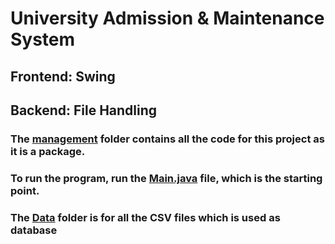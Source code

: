# University Admission & Maintenance System
## Frontend: Swing
## Backend: File Handling
### The <ins>management</ins> folder contains all the code for this project as it is a package.
### To run the program, run the <ins>Main.java</ins> file, which is the starting point.
### The <ins>Data</ins> folder is for all the CSV files which is used as database
